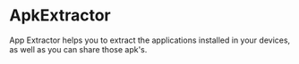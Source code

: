 # ApkExtractor
App Extractor helps you to extract the applications installed in your devices, as well as you can share those apk's.
